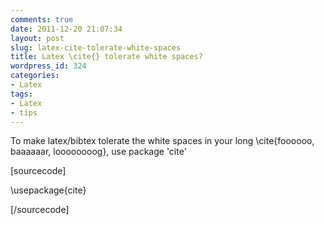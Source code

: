 ```yaml
---
comments: true
date: 2011-12-20 21:07:34
layout: post
slug: latex-cite-tolerate-white-spaces
title: Latex \cite{} tolerate white spaces?
wordpress_id: 324
categories:
- Latex
tags:
- Latex
- tips
---
```


To make latex/bibtex tolerate the white spaces in your long \cite{foooooo, baaaaaar, loooooooog}, use package 'cite'

[sourcecode]

\usepackage{cite}

[/sourcecode]
